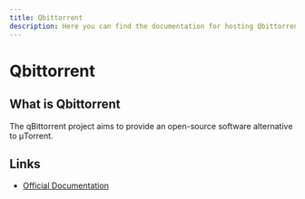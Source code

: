 ```yaml
---
title: Qbittorrent
description: Here you can find the documentation for hosting Qbittorrent with Coolify.
---
```


# Qbittorrent

<ZoomableImage src="/docs/images/services/qbittorrent.svg" />

## What is Qbittorrent

The qBittorrent project aims to provide an open-source software alternative to μTorrent.

## Links

- [Official Documentation](https://docs.linuxserver.io/images/docker-qbittorrent/?utm_source=coolify.io)
